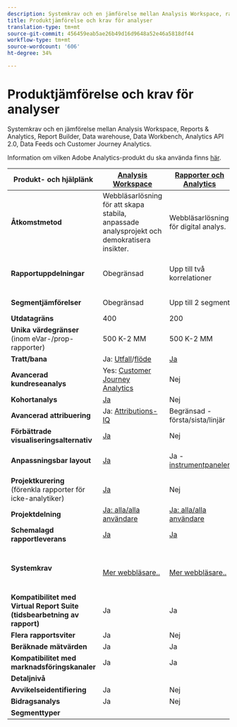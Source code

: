```yaml
---
description: Systemkrav och en jämförelse mellan Analysis Workspace, rapporter och Analytics, Ad Hoc Analysis, Report Builder, Data warehouse och Data Workbench
title: Produktjämförelse och krav för analyser
translation-type: tm+mt
source-git-commit: 456459eab5ae26b49d16d9648a52e46a5818df44
workflow-type: tm+mt
source-wordcount: '606'
ht-degree: 34%

---
```



# Produktjämförelse och krav för analyser

Systemkrav och en jämförelse mellan Analysis Workspace, Reports &amp; Analytics, Report Builder, Data warehouse, Data Workbench, Analytics API 2.0, Data Feeds och Customer Journey Analytics.

Information om vilken Adobe Analytics-produkt du ska använda finns [här](/help/admin/c-analytics-product-comparison/which-analytics-tool.md).

| Produkt- och hjälplänk | [Analysis Workspace](https://docs.adobe.com/content/help/en/analytics/analyze/analysis-workspace/home.html) | [Rapporter och Analytics](https://docs.adobe.com/content/help/en/analytics/analyze/reports-analytics/getting-started.html) | [Report Builder](https://docs.adobe.com/content/help/en/analytics/analyze/report-builder/home.html) | [Data Warehouse](https://docs.adobe.com/content/help/en/analytics/export/data-warehouse/data-warehouse.html) | [Data Workbench](https://docs.adobe.com/content/help/en/data-workbench/using/home.html) | Analytics API 2.0 | Datafeeds |
|---|---|---|---|---|---|---|---|
| **Åtkomstmetod** | Webbläsarlösning för att skapa stabila, anpassade analysprojekt och demokratisera insikter. | Webbläsarlösning för digital analys. | Webbläsarlösning som genererar rapporter i CSV-format. Kan generera filer i Tableu-format. | Flerkanalsanalysverktyg för avancerad analys, som anpassad attribueringsmodellering, prediktiv analys och 360 kundanalyser. |  |  |  |
| **Rapportuppdelningar** | Obegränsad | Upp till två korrelationer | Upp till två korrelationer | Utför helt utökade, obegränsade uppdelningar, uppdelade efter segment. | Obegränsad |  |  |
| **Segmentjämförelser** | Obegränsad | Upp till 2 segment | Obegränsad (dataförfrågningsstackning) | 1 segment. Stöder flera (staplade) segment. | Obegränsad |  |  |
| **Utdatagräns** | 400 | 200 | 50,000 | Obegränsad | Anpassningsbar |  |  |
| **Unika värdegränser** (inom eVar-/prop-rapporter) | 500 K-2 MM | 500 K-2 MM | 500 K-2 MM | Obegränsad | Anpassningsbar |  |  |
| **Tratt/bana** | Ja: [Utfall](https://docs.adobe.com/content/help/en/analytics/analyze/analysis-workspace/visualizations/fallout/fallout-flow.html)/[flöde](https://docs.adobe.com/content/help/en/analytics/analyze/analysis-workspace/visualizations/flow/flow.html) | [Ja](https://docs.adobe.com/content/help/en/analytics/analyze/reports-analytics/reports.html) | Ja | Nej | Ja |  |  |
| **Avancerad kundreseanalys** | Yes: [Customer Journey Analytics](https://docs.adobe.com/content/help/en/analytics-platform/using/cja-landing.html) | Nej | Nej | Nej | Ja |  |  |
| **Kohortanalys** | [Ja](https://docs.adobe.com/content/help/en/analytics/analyze/analysis-workspace/visualizations/cohort-table/cohort-analysis.html) | Nej | Nej | Nej | Ja |  |  |
| **Avancerad attribuering** | Ja: [Attributions-IQ](https://docs.adobe.com/content/help/en/analytics/analyze/analysis-workspace/attribution-iq.html) | Begränsad - första/sista/linjär | Begränsad - första/sista/linjär | Begränsad - första/sista/linjär | Ja |  |  |
| **Förbättrade visualiseringsalternativ** | [Ja](https://docs.adobe.com/content/help/en/analytics/analyze/analysis-workspace/visualizations/freeform-analysis-visualizations.html) | Nej | Ja | Nej | Ja |  |  |
| **Anpassningsbar layout** | [Ja](https://docs.adobe.com/content/help/en/analytics/analyze/analysis-workspace/home.html) | Ja - [instrumentpaneler](https://docs.adobe.com/content/help/en/analytics/analyze/reports-analytics/dashboard.html) | [Ja](https://docs.adobe.com/content/help/en/analytics/analyze/report-builder/layout/configure-the-custom-layout.html) | Sortera resultaten efter uppdelning eller efter mått. | Ja |  |  |
| **Projektkurering** (förenkla rapporter för icke-analytiker) | [Ja](https://docs.adobe.com/content/help/en/analytics/analyze/analysis-workspace/curate-share/curate.html) | Nej | Ja | Nej | Ja |  |  |
| **Projektdelning** | [Ja: alla/alla användare](https://docs.adobe.com/content/help/en/analytics/analyze/analysis-workspace/curate-share/curate.html) | [Ja: alla/alla användare](https://docs.adobe.com/content/help/en/analytics/analyze/reports-analytics/scheduling.html) | Ja: alla/alla användare | Nej | Ja |  |  |
| **Schemalagd rapportleverans** | [Ja](https://docs.adobe.com/content/help/en/analytics/analyze/analysis-workspace/curate-share/schedule-projects.html) | [Ja](https://docs.adobe.com/content/help/en/analytics/analyze/reports-analytics/scheduling.html) | [Ja](https://docs.adobe.com/content/help/en/analytics/analyze/report-builder/t-schedule-a-data-request.html) | Ja | Ja |  |  |
| **Systemkrav** | <br>[Mer webbläsare..](https://docs.adobe.com/content/help/sv-SE/analytics/admin/sys-reqs.html) | <br>[Mer webbläsare..](https://docs.adobe.com/content/help/sv-SE/analytics/admin/sys-reqs.html) | Windows, MS<br>[ExcelMore...](https://docs.adobe.com/content/help/en/analytics/analyze/report-builder/report-builder-setup/system-requirements.html) | Webbläsare och program för att öppna CSV-filer som MS Excel. Kan generera filer i Tableu-format. | Windows 64-bitars, bra grafikkort för OpenGL 3.2 [Mer...](https://docs.adobe.com/content/help/en/data-workbench/using/install/c-data-workbench-client-install.html) |  |  |  |
| **Kompatibilitet med Virtual Report Suite (tidsbearbetning av rapport)** | Ja | Ja | Ja | Nej | Ja? |  |  |
| **Flera rapportsviter** | Ja | Nej | Nej | Nej | Ja? |  |  |
| **Beräknade mätvärden** | Ja | Ja | Ja | Ja | Ja |  |  |
| **Kompatibilitet med marknadsföringskanaler** | Ja | Ja | Ja | ? | ? |  |  |
| **Detaljnivå** |  |  |  |  |  |  |  |
| **Avvikelseidentifiering** | Ja | Nej |  |  |  |  |  |
| **Bidragsanalys** | Ja | Nej | Nej | Nej | Ja |  |  |
| **Segmenttyper** |  |  |  |  |  |  |  |